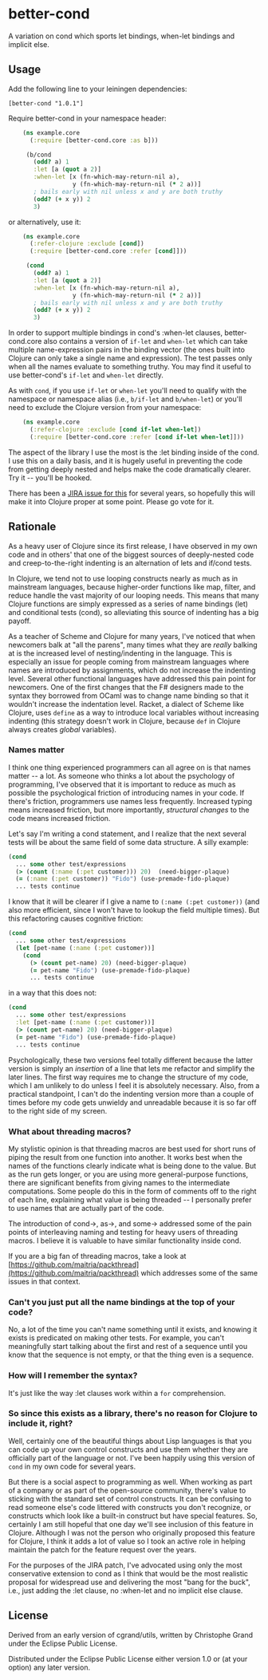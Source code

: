# better-cond

A variation on cond which sports let bindings, when-let bindings and implicit else.

## Usage

Add the following line to your leiningen dependencies:

	[better-cond "1.0.1"]

Require better-cond in your namespace header:

```clojure
	(ns example.core
	  (:require [better-cond.core :as b]))

     (b/cond
       (odd? a) 1
       :let [a (quot a 2)]
       :when-let [x (fn-which-may-return-nil a),
	              y (fn-which-may-return-nil (* 2 a))]
	   ; bails early with nil unless x and y are both truthy
       (odd? (+ x y)) 2
       3)
```

or alternatively, use it:

```clojure
	(ns example.core
	  (:refer-clojure :exclude [cond])
	  (:require [better-cond.core :refer [cond]]))

     (cond
       (odd? a) 1
       :let [a (quot a 2)]
       :when-let [x (fn-which-may-return-nil a),
	              y (fn-which-may-return-nil (* 2 a))]
	   ; bails early with nil unless x and y are both truthy
       (odd? (+ x y)) 2
       3)
```

In order to support multiple bindings in cond's :when-let clauses, better-cond.core also contains a version of `if-let` and `when-let` which can take multiple name-expression pairs in the binding vector (the ones built into Clojure can only take a single name and expression).  The test passes only when all the names evaluate to something truthy.  You may find it useful to use better-cond's `if-let` and `when-let` directly.

As with `cond`, if you use `if-let` or `when-let` you'll need to qualify with the namespace or namespace alias (i.e., `b/if-let` and `b/when-let`) or you'll need to exclude the Clojure version from your namespace:

```clojure
	(ns example.core
	  (:refer-clojure :exclude [cond if-let when-let])
	  (:require [better-cond.core :refer [cond if-let when-let]]))
```

The aspect of the library I use the most is the :let binding inside of the cond.  I use this on a daily basis, and it is hugely useful in preventing the code from getting deeply nested and helps make the code dramatically clearer.  Try it -- you'll be hooked.

There has been a [JIRA issue for this](http://dev.clojure.org/jira/browse/CLJ-200) for several years, so hopefully this will make it into Clojure proper at some point.  Please go vote for it.

## Rationale

As a heavy user of Clojure since its first release, I have observed in my own code and in others' that one of the biggest sources of deeply-nested code and creep-to-the-right indenting is an alternation of lets and if/cond tests.

In Clojure, we tend not to use looping constructs nearly as much as in mainstream languages, because higher-order functions like map, filter, and reduce handle the vast majority of our looping needs.  This means that many Clojure functions are simply expressed as a series of name bindings (let) and conditional tests (cond), so alleviating this source of indenting has a big payoff.

As a teacher of Scheme and Clojure for many years, I've noticed that when newcomers balk at "all the parens", many times what they are *really* balking at is the increased level of nesting/indenting in the language.  This is especially an issue for people coming from mainstream languages where names are introduced by assignments, which do not increase the indenting level.  Several other functional languages have addressed this pain point for newcomers.  One of the first changes that the F# designers made to the syntax they borrowed from OCaml was to change name binding so that it wouldn't increase the indentation level.  Racket, a dialect of Scheme like Clojure, uses `define` as a way to introduce local variables without increasing indenting (this strategy doesn't work in Clojure, because `def` in Clojure always creates *global* variables).

### Names matter

I think one thing experienced programmers can all agree on is that names matter -- a lot.  As someone who thinks a lot about the psychology of programming, I've observed that it is important to reduce as much as possible the psychological friction of introducing names in your code.  If there's friction, programmers use names less frequently.  Increased typing means increased friction, but more importantly, *structural changes* to the code means increased friction.

Let's say I'm writing a cond statement, and I realize that the next several tests will be about the same field of some data structure.  A silly example:

```clojure
(cond
  ... some other test/expressions
  (> (count (:name (:pet customer))) 20)  (need-bigger-plaque)
  (= (:name (:pet customer)) "Fido") (use-premade-fido-plaque)
  ... tests continue
```

I know that it will be clearer if I give a name to `(:name (:pet customer))` (and also more efficient, since I won't have to lookup the field multiple times).  But this refactoring causes cognitive friction:

```clojure
(cond
  ... some other test/expressions
  (let [pet-name (:name (:pet customer))]
    (cond
      (> (count pet-name) 20) (need-bigger-plaque)
      (= pet-name "Fido") (use-premade-fido-plaque)
      ... tests continue
```

in a way that this does not:

```clojure
(cond
  ... some other test/expressions
  :let [pet-name (:name (:pet customer))]
  (> (count pet-name) 20) (need-bigger-plaque)
  (= pet-name "Fido") (use-premade-fido-plaque)
  ... tests continue
```

Psychologically, these two versions feel totally different because the latter version is simply an *insertion* of a line that lets me refactor and simplify the later lines.  The first way requires me to change the structure of my code, which I am unlikely to do unless I feel it is absolutely necessary.  Also, from a practical standpoint, I can't do the indenting version more than a couple of times before my code gets unwieldy and unreadable because it is so far off to the right side of my screen.

### What about threading macros?

My stylistic opinion is that threading macros are best used for short runs of piping the result from one function into another.  It works best when the names of the functions clearly indicate what is being done to the value.  But as the run gets longer, or you are using more general-purpose functions, there are significant benefits from giving names to the intermediate computations.  Some people do this in the form of comments off to the right of each line, explaining what value is being threaded -- I personally prefer to use names that are actually part of the code.

The introduction of cond->, as->, and some-> addressed some of the pain points of interleaving naming and testing for heavy users of threading macros.  I believe it is valuable to have similar functionality inside cond.

If you are a big fan of threading macros, take a look at [https://github.com/maitria/packthread](https://github.com/maitria/packthread) which addresses some of the same issues in that context.

### Can't you just put all the name bindings at the top of your code?

No, a lot of the time you can't name something until it exists, and knowing it exists is predicated on making other tests.  For example, you can't meaningfully start talking about the first and rest of a sequence until you know that the sequence is not empty, or that the thing even is a sequence.

### How will I remember the syntax?

It's just like the way :let clauses work within a `for` comprehension.

### So since this exists as a library, there's no reason for Clojure to include it, right?

Well, certainly one of the beautiful things about Lisp languages is that you can code up your own control constructs and use them whether they are officially part of the language or not.  I've been happily using this version of `cond` in my own code for several years.

But there is a social aspect to programming as well. When working as part of a company or as part of the open-source community, there's value to sticking with the standard set of control constructs.  It can be confusing to read someone else's code littered with constructs you don't recognize, or constructs which look like a built-in construct but have special features.  So, certainly I am still hopeful that one day we'll see inclusion of this feature in Clojure.  Although I was not the person who originally proposed  this feature for Clojure, I think it adds a lot of value so I took an active role in helping maintain the patch for the feature request over the years.

For the purposes of the JIRA patch, I've advocated using only the most conservative extension to cond as I think that would be the most realistic proposal for widespread use and delivering the most "bang for the buck", i.e.,  just adding the :let clause, no :when-let and no implicit else clause.

## License

Derived from an early version of cgrand/utils, written by Christophe Grand under the Eclipse Public License.

Distributed under the Eclipse Public License either version 1.0 or (at
your option) any later version.
